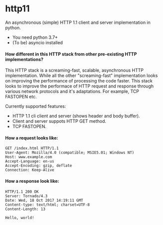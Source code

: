 # http11
An asynchronous (simple) HTTP 1.1 client and server implementation in python.

- You need python 3.7+
- (To be) asyncio installed


#### How different in this HTTP stack from other pre-existing HTTP implementations?

This HTTP stack is a screaming-fast, scalable, asynchronous HTTP implementation. While all the other "screaming-fast" implementation looks on improving the performance of processing the code faster. This stack looks to improve the performace of HTTP request and response through various network protocols and it's adaptations. For example, TCP FASTOPEN etc.

Currently supported features:

- HTTP 1.1 cli client and server (shows header and body buffer).
- Client and server suppots HTTP GET method.
- TCP FASTOPEN.

#### How a request looks like:

```
GET /index.html HTTP/1.1
User-Agent: Mozilla/4.0 (compatible; MSIE5.01; Windows NT)
Host: www.example.com
Accept-Language: en-us
Accept-Encoding: gzip, deflate
Connection: Keep-Alive
```

#### How a response look like:

```
HTTP/1.1 200 OK
Server: Tornado/4.3
Date: Wed, 18 Oct 2017 14:19:11 GMT
Content-type: text/html; charset=UTF-8
Content-Length: 13

Hello, world!
```
